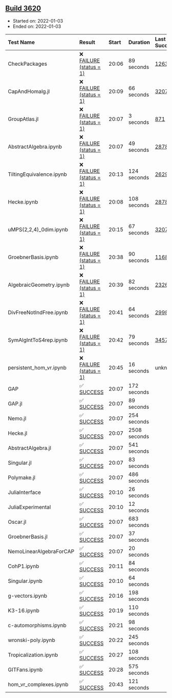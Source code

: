 ## [Build 3620](https://oscarci.mathematik.uni-kl.de/job/oscar-stable/3620/)

* Started on: 2022-01-03
* Ended on: 2022-01-03

| Test Name    | Result | Start | Duration | Last Success | First Failure |
|:-------------|:-------|:------|:---------|:-------------|:--------------|
| CheckPackages | ❌ [FAILURE (status = 1)](https://oscarci.mathematik.uni-kl.de/job/oscar-stable/3620/artifact/logs/build-3620/CheckPackages.log) | 20:06 | 89 seconds | [1263](https://oscarci.mathematik.uni-kl.de/job/oscar-stable/1263/) | [1264](https://oscarci.mathematik.uni-kl.de/job/oscar-stable/1264/) |
| CapAndHomalg.jl | ❌ [FAILURE (status = 1)](https://oscarci.mathematik.uni-kl.de/job/oscar-stable/3620/artifact/logs/build-3620/CapAndHomalg.jl.log) | 20:09 | 66 seconds | [3207](https://oscarci.mathematik.uni-kl.de/job/oscar-stable/3207/) | [3208](https://oscarci.mathematik.uni-kl.de/job/oscar-stable/3208/) |
| GroupAtlas.jl | ❌ [FAILURE (status = 1)](https://oscarci.mathematik.uni-kl.de/job/oscar-stable/3620/artifact/logs/build-3620/GroupAtlas.jl.log) | 20:07 | 3 seconds | [871](https://oscarci.mathematik.uni-kl.de/job/oscar-stable/871/) | [872](https://oscarci.mathematik.uni-kl.de/job/oscar-stable/872/) |
| AbstractAlgebra.ipynb | ❌ [FAILURE (status = 1)](https://oscarci.mathematik.uni-kl.de/job/oscar-stable/3620/artifact/logs/build-3620/AbstractAlgebra.ipynb.log) | 20:07 | 49 seconds | [2878](https://oscarci.mathematik.uni-kl.de/job/oscar-stable/2878/) | [2879](https://oscarci.mathematik.uni-kl.de/job/oscar-stable/2879/) |
| TiltingEquivalence.ipynb | ❌ [FAILURE (status = 1)](https://oscarci.mathematik.uni-kl.de/job/oscar-stable/3620/artifact/logs/build-3620/TiltingEquivalence.ipynb.log) | 20:13 | 124 seconds | [2629](https://oscarci.mathematik.uni-kl.de/job/oscar-stable/2629/) | [2630](https://oscarci.mathematik.uni-kl.de/job/oscar-stable/2630/) |
| Hecke.ipynb | ❌ [FAILURE (status = 1)](https://oscarci.mathematik.uni-kl.de/job/oscar-stable/3620/artifact/logs/build-3620/Hecke.ipynb.log) | 20:08 | 108 seconds | [2878](https://oscarci.mathematik.uni-kl.de/job/oscar-stable/2878/) | [2879](https://oscarci.mathematik.uni-kl.de/job/oscar-stable/2879/) |
| uMPS(2,2,4)_0dim.ipynb | ❌ [FAILURE (status = 1)](https://oscarci.mathematik.uni-kl.de/job/oscar-stable/3620/artifact/logs/build-3620/uMPS-2-2-4-_0dim.ipynb.log) | 20:15 | 67 seconds | [3207](https://oscarci.mathematik.uni-kl.de/job/oscar-stable/3207/) | [3208](https://oscarci.mathematik.uni-kl.de/job/oscar-stable/3208/) |
| GroebnerBasis.ipynb | ❌ [FAILURE (status = 1)](https://oscarci.mathematik.uni-kl.de/job/oscar-stable/3620/artifact/logs/build-3620/GroebnerBasis.ipynb.log) | 20:38 | 90 seconds | [1168](https://oscarci.mathematik.uni-kl.de/job/oscar-stable/1168/) | [1169](https://oscarci.mathematik.uni-kl.de/job/oscar-stable/1169/) |
| AlgebraicGeometry.ipynb | ❌ [FAILURE (status = 1)](https://oscarci.mathematik.uni-kl.de/job/oscar-stable/3620/artifact/logs/build-3620/AlgebraicGeometry.ipynb.log) | 20:39 | 82 seconds | [2326](https://oscarci.mathematik.uni-kl.de/job/oscar-stable/2326/) | [2327](https://oscarci.mathematik.uni-kl.de/job/oscar-stable/2327/) |
| DivFreeNotIndFree.ipynb | ❌ [FAILURE (status = 1)](https://oscarci.mathematik.uni-kl.de/job/oscar-stable/3620/artifact/logs/build-3620/DivFreeNotIndFree.ipynb.log) | 20:41 | 64 seconds | [2998](https://oscarci.mathematik.uni-kl.de/job/oscar-stable/2998/) | [2999](https://oscarci.mathematik.uni-kl.de/job/oscar-stable/2999/) |
| SymAlgIntToS4rep.ipynb | ❌ [FAILURE (status = 1)](https://oscarci.mathematik.uni-kl.de/job/oscar-stable/3620/artifact/logs/build-3620/SymAlgIntToS4rep.ipynb.log) | 20:42 | 79 seconds | [3457](https://oscarci.mathematik.uni-kl.de/job/oscar-stable/3457/) | [3458](https://oscarci.mathematik.uni-kl.de/job/oscar-stable/3458/) |
| persistent_hom_vr.ipynb | ❌ [FAILURE (status = 1)](https://oscarci.mathematik.uni-kl.de/job/oscar-stable/3620/artifact/logs/build-3620/persistent_hom_vr.ipynb.log) | 20:45 | 16 seconds | unknown | unknown |
| GAP | ✅ [SUCCESS](https://oscarci.mathematik.uni-kl.de/job/oscar-stable/3620/artifact/logs/build-3620/GAP.log) | 20:07 | 172 seconds |  |  |
| GAP.jl | ✅ [SUCCESS](https://oscarci.mathematik.uni-kl.de/job/oscar-stable/3620/artifact/logs/build-3620/GAP.jl.log) | 20:07 | 89 seconds |  |  |
| Nemo.jl | ✅ [SUCCESS](https://oscarci.mathematik.uni-kl.de/job/oscar-stable/3620/artifact/logs/build-3620/Nemo.jl.log) | 20:07 | 254 seconds |  |  |
| Hecke.jl | ✅ [SUCCESS](https://oscarci.mathematik.uni-kl.de/job/oscar-stable/3620/artifact/logs/build-3620/Hecke.jl.log) | 20:07 | 2508 seconds |  |  |
| AbstractAlgebra.jl | ✅ [SUCCESS](https://oscarci.mathematik.uni-kl.de/job/oscar-stable/3620/artifact/logs/build-3620/AbstractAlgebra.jl.log) | 20:07 | 541 seconds |  |  |
| Singular.jl | ✅ [SUCCESS](https://oscarci.mathematik.uni-kl.de/job/oscar-stable/3620/artifact/logs/build-3620/Singular.jl.log) | 20:07 | 83 seconds |  |  |
| Polymake.jl | ✅ [SUCCESS](https://oscarci.mathematik.uni-kl.de/job/oscar-stable/3620/artifact/logs/build-3620/Polymake.jl.log) | 20:07 | 486 seconds |  |  |
| JuliaInterface | ✅ [SUCCESS](https://oscarci.mathematik.uni-kl.de/job/oscar-stable/3620/artifact/logs/build-3620/JuliaInterface.log) | 20:10 | 26 seconds |  |  |
| JuliaExperimental | ✅ [SUCCESS](https://oscarci.mathematik.uni-kl.de/job/oscar-stable/3620/artifact/logs/build-3620/JuliaExperimental.log) | 20:10 | 12 seconds |  |  |
| Oscar.jl | ✅ [SUCCESS](https://oscarci.mathematik.uni-kl.de/job/oscar-stable/3620/artifact/logs/build-3620/Oscar.jl.log) | 20:07 | 683 seconds |  |  |
| GroebnerBasis.jl | ✅ [SUCCESS](https://oscarci.mathematik.uni-kl.de/job/oscar-stable/3620/artifact/logs/build-3620/GroebnerBasis.jl.log) | 20:07 | 37 seconds |  |  |
| NemoLinearAlgebraForCAP | ✅ [SUCCESS](https://oscarci.mathematik.uni-kl.de/job/oscar-stable/3620/artifact/logs/build-3620/NemoLinearAlgebraForCAP.log) | 20:07 | 20 seconds |  |  |
| CohP1.ipynb | ✅ [SUCCESS](https://oscarci.mathematik.uni-kl.de/job/oscar-stable/3620/artifact/logs/build-3620/CohP1.ipynb.log) | 20:11 | 84 seconds |  |  |
| Singular.ipynb | ✅ [SUCCESS](https://oscarci.mathematik.uni-kl.de/job/oscar-stable/3620/artifact/logs/build-3620/Singular.ipynb.log) | 20:10 | 64 seconds |  |  |
| g-vectors.ipynb | ✅ [SUCCESS](https://oscarci.mathematik.uni-kl.de/job/oscar-stable/3620/artifact/logs/build-3620/g-vectors.ipynb.log) | 20:16 | 198 seconds |  |  |
| K3-16.ipynb | ✅ [SUCCESS](https://oscarci.mathematik.uni-kl.de/job/oscar-stable/3620/artifact/logs/build-3620/K3-16.ipynb.log) | 20:19 | 110 seconds |  |  |
| c-automorphisms.ipynb | ✅ [SUCCESS](https://oscarci.mathematik.uni-kl.de/job/oscar-stable/3620/artifact/logs/build-3620/c-automorphisms.ipynb.log) | 20:21 | 98 seconds |  |  |
| wronski-poly.ipynb | ✅ [SUCCESS](https://oscarci.mathematik.uni-kl.de/job/oscar-stable/3620/artifact/logs/build-3620/wronski-poly.ipynb.log) | 20:22 | 245 seconds |  |  |
| Tropicalization.ipynb | ✅ [SUCCESS](https://oscarci.mathematik.uni-kl.de/job/oscar-stable/3620/artifact/logs/build-3620/Tropicalization.ipynb.log) | 20:27 | 108 seconds |  |  |
| GITFans.ipynb | ✅ [SUCCESS](https://oscarci.mathematik.uni-kl.de/job/oscar-stable/3620/artifact/logs/build-3620/GITFans.ipynb.log) | 20:28 | 575 seconds |  |  |
| hom_vr_complexes.ipynb | ✅ [SUCCESS](https://oscarci.mathematik.uni-kl.de/job/oscar-stable/3620/artifact/logs/build-3620/hom_vr_complexes.ipynb.log) | 20:43 | 121 seconds |  |  |
